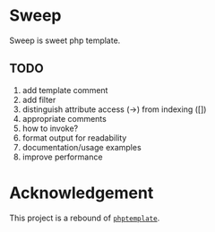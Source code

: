 # Sweep

Sweep is sweet php template.

## TODO

1. add template comment
2. add filter
3. distinguish attribute access (->) from indexing ([])
4. appropriate comments
5. how to invoke?
6. format output for readability
7. documentation/usage examples
8. improve performance

# Acknowledgement

This project is a rebound of [`phptemplate`](https://github.com/lutaf/phptemplate).
